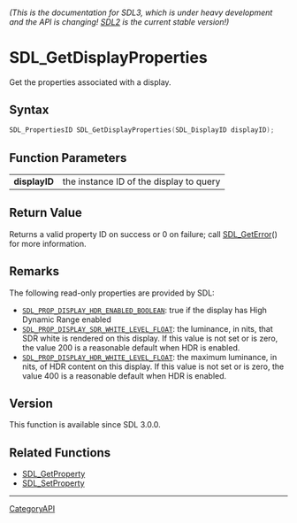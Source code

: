 ###### (This is the documentation for SDL3, which is under heavy development and the API is changing! [SDL2](https://wiki.libsdl.org/SDL2/) is the current stable version!)
# SDL_GetDisplayProperties

Get the properties associated with a display.

## Syntax

```c
SDL_PropertiesID SDL_GetDisplayProperties(SDL_DisplayID displayID);

```

## Function Parameters

|                   |                                         |
| ----------------- | --------------------------------------- |
| **displayID**     | the instance ID of the display to query |

## Return Value

Returns a valid property ID on success or 0 on failure; call
[SDL_GetError](SDL_GetError)() for more information.

## Remarks

The following read-only properties are provided by SDL:

- [`SDL_PROP_DISPLAY_HDR_ENABLED_BOOLEAN`](SDL_PROP_DISPLAY_HDR_ENABLED_BOOLEAN):
  true if the display has High Dynamic Range enabled
- [`SDL_PROP_DISPLAY_SDR_WHITE_LEVEL_FLOAT`](SDL_PROP_DISPLAY_SDR_WHITE_LEVEL_FLOAT):
  the luminance, in nits, that SDR white is rendered on this display. If
  this value is not set or is zero, the value 200 is a reasonable default
  when HDR is enabled.
- [`SDL_PROP_DISPLAY_HDR_WHITE_LEVEL_FLOAT`](SDL_PROP_DISPLAY_HDR_WHITE_LEVEL_FLOAT):
  the maximum luminance, in nits, of HDR content on this display. If this
  value is not set or is zero, the value 400 is a reasonable default when
  HDR is enabled.

## Version

This function is available since SDL 3.0.0.

## Related Functions

* [SDL_GetProperty](SDL_GetProperty)
* [SDL_SetProperty](SDL_SetProperty)

----
[CategoryAPI](CategoryAPI)

